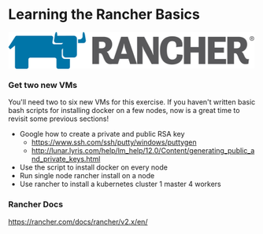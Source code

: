 # Learning the Rancher Basics

<img src="images/rancher-logo-horiz-color.png" width="500" height="75" align="center" />

### Get two new VMs
You'll need two to six new VMs for this exercise. If you haven't written basic bash scripts for installing docker on a few nodes, now is a great time to revisit some previous sections!

* Google how to create a private and public RSA key
  * https://www.ssh.com/ssh/putty/windows/puttygen
  * http://lunar.lyris.com/help/lm_help/12.0/Content/generating_public_and_private_keys.html
* Use the script to install docker on every node
* Run single node rancher install on a node
* Use rancher to install a kubernetes cluster 1 master 4 workers

### Rancher Docs
https://rancher.com/docs/rancher/v2.x/en/
